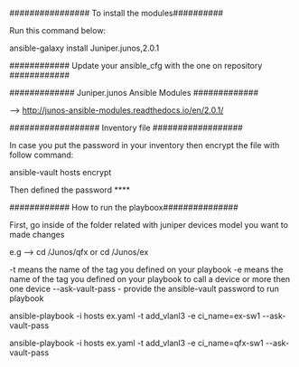 
################ To install the modules##########

Run this command below:

ansible-galaxy install Juniper.junos,2.0.1


############ Update your ansible_cfg with the one on repository ############


############# Juniper.junos Ansible Modules #############

--> http://junos-ansible-modules.readthedocs.io/en/2.0.1/

################## Inventory file ##################

In case you put the password in your inventory then encrypt the file with follow command:

ansible-vault hosts encrypt 

Then defined the password ****


############ How to run the playboox###############

First, go inside of the folder related with juniper devices model you want to made changes

e.g --> cd /Junos/qfx or cd /Junos/ex

-t means the name of the tag you defined on your playbook
-e means the name of the tag you defined on your playbook to call a device or more then one device
--ask-vault-pass - provide the ansible-vault password to run playbook


ansible-playbook -i hosts ex.yaml -t add_vlanl3 -e ci_name=ex-sw1 --ask-vault-pass


ansible-playbook -i hosts ex.yaml -t add_vlanl3 -e ci_name=qfx-sw1 --ask-vault-pass
